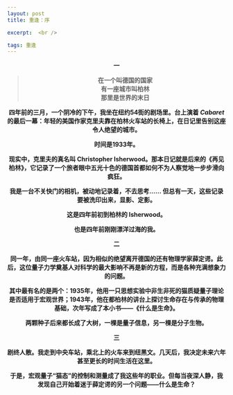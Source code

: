 ```yaml
---
layout: post
title: 重逢：序

excerpt:  <br />

tags: 重逢
---
```


<center><b>一

>在一个叫德国的国家<br />
>有一座城市叫柏林<br />
>那里是世界的末日<br />

四年前的三月，一个阴冷的下午，我坐在纽约54街的剧场里。台上演着 _Cabaret_ 的最后一幕：年轻的美国作家克里夫靠在柏林火车站的长椅上，在日记里告别这座令人绝望的城市。

时间是1933年。

现实中，克里夫的真名叫 Christopher Isherwood。那本日记就是后来的《再见柏林》，它记录了一个旅者眼中五光十色的德国首都如何不为人察觉地一步步滑向疯狂。

我是一台不关快门的相机，被动地记录着，不去思考…… 但总有一天，这些记录要被洗印出来，显影、定影。

这是四年前初到柏林的 Isherwood。

也是四年前刚刚漂洋过海的我。


<center><b>二

同一年，由同一座火车站，因为相似的绝望离开德国的还有物理学家薛定谔。此后，这位量子力学奠基人对科学的最大影响不再是新的方程，而是各种充满想象力的问题。

其中最有名的是两个：1935年，他用一只思想实验中非生非死的猫质疑量子理论是否适用于宏观世界；1943年，他在都柏林的讲台上探讨生命存在与传承的物理基础，次年写成了本小书——《什么是生命》。

两颗种子后来都长成了大树，一棵是量子信息，另一棵是分子生物。


<center><b>三

剧终人散。我走到中央车站，乘北上的火车来到纽黑文。几天后，我决定未来六年甚至更长的时间生活在这里。

于是，宏观量子“猫态”的控制和测量成了我这些年的职业。但每当夜深人静，我发现自己开始着迷于薛定谔的另一个问题——什么是生命？


<br /><br />
